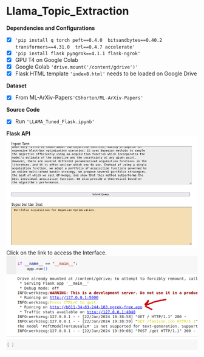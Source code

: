 # Llama_Topic_Extraction


**Dependencies and Configurations**
- [x] `'pip install q torch peft==0.4.0  bitsandbytes==0.40.2  transformers==4.31.0  trl==0.4.7 accelerate'`
- [x] `'pip install flask pyngrok==4.1.1 flask-ngrok'`
- [x] GPU T4 on Google Colab
- [x] Google Golab `'drive.mount('/content/gdrive')'`
- [x] Flask HTML template `'index8.html'` needs to be loaded on Google Drive

**Dataset**
- [x] From ML-ArXiv-Papers`'CShorten/ML-ArXiv-Papers'`

**Source Code**
- [x] Run `'LLAMA_Tuned_Flask.ipynb'`


**Flask API**
![plot](./interface.png)
Click on the link to access the Interface.
![plot](./flask.png)





